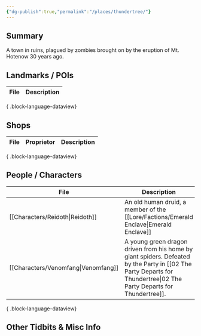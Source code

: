 ```yaml
---
{"dg-publish":true,"permalink":"/places/thundertree/"}
---
```


## Summary
A town in ruins, plagued by zombies brought on by the eruption of Mt. Hotenow 30 years ago.

## Landmarks / POIs

| File | Description |
| ---- | ----------- |

{ .block-language-dataview}

## Shops
| File | Proprietor | Description |
| ---- | ---------- | ----------- |

{ .block-language-dataview}

## People / Characters
| File                                   | Description                                                                                                                    |
| -------------------------------------- | ------------------------------------------------------------------------------------------------------------------------------ |
| [[Characters/Reidoth\|Reidoth]]     | An old human druid, a member of the [[Lore/Factions/Emerald Enclave\|Emerald Enclave]]                                                                        |
| [[Characters/Venomfang\|Venomfang]] | A young green dragon driven from his home by giant spiders. Defeated by the Party in [[02 The Party Departs for Thundertree\|02 The Party Departs for Thundertree]]. |

{ .block-language-dataview}

## Other Tidbits & Misc Info
